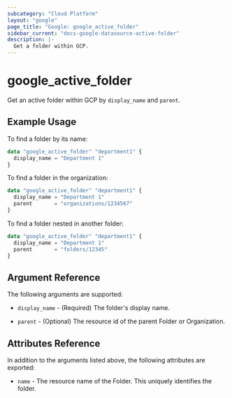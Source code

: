 ```yaml
---
subcategory: "Cloud Platform"
layout: "google"
page_title: "Google: google_active_folder"
sidebar_current: "docs-google-datasource-active-folder"
description: |-
  Get a folder within GCP.
---
```


# google\_active\_folder

Get an active folder within GCP by `display_name` and `parent`.

## Example Usage

To find a folder by its name:

```tf
data "google_active_folder" "department1" {
  display_name = "Department 1"
}
```

To find a folder in the organization:

```tf
data "google_active_folder" "department1" {
  display_name = "Department 1"
  parent       = "organizations/1234567"
}
```
To find a folder nested in another folder:

```tf
data "google_active_folder" "department1" {
  display_name = "Department 1"
  parent       = "folders/12345"
}
```

## Argument Reference

The following arguments are supported:

* `display_name` - (Required) The folder's display name.

* `parent` - (Optional) The resource id of the parent Folder or Organization.

## Attributes Reference

In addition to the arguments listed above, the following attributes are exported:

* `name` - The resource name of the Folder. This uniquely identifies the folder.
